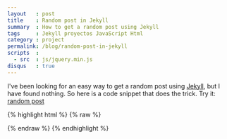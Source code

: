 ```yaml
---
layout   : post
title    : Random post in Jekyll
summary  : How to get a random post using Jekyll
tags     : Jekyll proyectos JavaScript Html
category : project
permalink: /blog/random-post-in-jekyll
scripts  :
  - src  : js/jquery.min.js
disqus   : true
---
```


<script>
  var posts = [];
  {% for post in site.posts %}
    posts.push("{{ post.url }}");
  {% endfor %}
  window.onload = function() {
    $('#random').click(function() {
      window.location = posts[Math.floor(Math.random() * posts.length)];
      return false;
    });
  }
</script>

I've been looking for an easy way to get a random post using [Jekyll], but I have found nothing.
So here is a code snippet that does the trick.
Try it: <a href="javascript:void(0)" id="random">random post</a>

{% highlight html %}
{% raw %}
<!-- navbar.html -->
<script>
   var posts = [];
   {% for post in site.posts %}
      posts.push("{{ post.url }}");
   {% endfor %}

   $(function() {
      $('#random').click(function() {
         window.location = posts[Math.floor(Math.random() * posts.length)];
      });
   });
</script>

<div class="container">
   <div class="row-fluid">
      <div class="navbar">
         <div>
            <a id="random" class="random-post pull-right">
               <i class="icon-random"></i>
            </a>
         </div>
      </div>
   </div>
</div>

{% endraw %}
{% endhighlight %}


[Jekyll]: https://github.com/mojombo/jekyll
[GitHub Pages]: http://pages.github.com/
